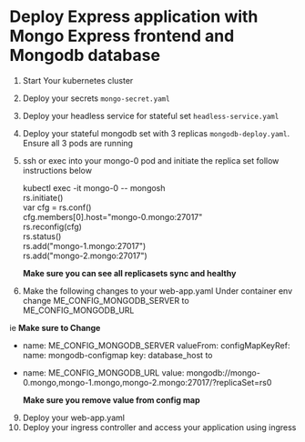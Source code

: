 # Deploy Express application with Mongo Express frontend and Mongodb database 

1. Start Your kubernetes cluster
2. Deploy your secrets `mongo-secret.yaml`
3. Deploy your headless service for stateful set `headless-service.yaml`
4. Deploy your stateful mongodb set with 3 replicas `mongodb-deploy.yaml`. Ensure all 3 pods are running
5. ssh or exec into your mongo-0 pod and initiate the replica set follow instructions below

   kubectl exec -it mongo-0 -- mongosh \
   rs.initiate() \
   var cfg = rs.conf() \
   cfg.members[0].host="mongo-0.mongo:27017" \
   rs.reconfig(cfg) \
   rs.status() \
   rs.add("mongo-1.mongo:27017") \
   rs.add("mongo-2.mongo:27017")

   **Make sure you can see all replicasets sync and healthy**
   
7. Make the following changes to your web-app.yaml Under container env change ME_CONFIG_MONGODB_SERVER to ME_CONFIG_MONGODB_URL

ie **Make sure to Change** 
 - name: ME_CONFIG_MONGODB_SERVER
          valueFrom:
            configMapKeyRef:
              name: mongodb-configmap
              key: database_host
   to
- name: ME_CONFIG_MONGODB_URL
  value: mongodb://mongo-0.mongo,mongo-1.mongo,mongo-2.mongo:27017/?replicaSet=rs0
  
   **Make sure you remove value from config map**

9. Deploy your web-app.yaml
10. Deploy your ingress controller and access your application using ingress
